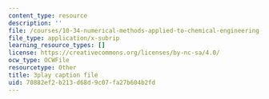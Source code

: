 ```yaml
---
content_type: resource
description: ''
file: /courses/10-34-numerical-methods-applied-to-chemical-engineering-fall-2015/70882ef2b213d68d9c07fa27b604b2fd_UZiEFO3J8mE.srt
file_type: application/x-subrip
learning_resource_types: []
license: https://creativecommons.org/licenses/by-nc-sa/4.0/
ocw_type: OCWFile
resourcetype: Other
title: 3play caption file
uid: 70882ef2-b213-d68d-9c07-fa27b604b2fd
---
```


